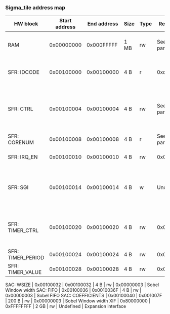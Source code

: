 ### Sigma_tile address map

HW block | Start address | End address | Size | Type | Reset value | Description
-------- | ------------- | ----------- | ---- | ---- | ----------- | -----------
RAM | 0x00000000 | 0x000FFFFF | 1 MB | rw | See core params | Tightly coupled scratchpad RAM
SFR: IDCODE | 0x00100000 | 0x00100000 | 4 B | r | 0xdeadbeef | Constant for loopback test
SFR: CTRL | 0x00100004 | 0x00100004 | 4 B | rw | See core params | Control register: [0] - software reset; [1] - software reset auto-clear flag
SFR: CORENUM | 0x00100008 | 0x00100008 | 4 B | r | See core params | Sigma tile ID
SFR: IRQ_EN | 0x00100010 | 0x00100010 | 4 B | rw | 0x00000000 | Interrupt enable flags
SFR: SGI | 0x00100014 | 0x00100014 | 4 B | w | Undefined | Software generated interrupt: [3:0] - interrupt number
SFR: TIMER_CTRL | 0x00100020 | 0x00100020 | 4 B | rw | 0x00000000 | Timer control register: [0] - start; [1] - autoreload
SFR: TIMER_PERIOD | 0x00100024 | 0x00100024 | 4 B | rw | 0x00000000 | Timer period
SFR: TIMER_VALUE | 0x00100028 | 0x00100028 | 4 B | rw | 0x00000000 | Timer value

SAC: WSIZE | 0x00100032 | 0x00100032 | 4 B | rw | 0x00000003 | Sobel Window width
SAC: FIFO | 0x00100036 | 0x0010036F | 4 B | rw | 0x00000003 | Sobel FIFO
SAC: COEFFICIENTS | 0x00100040 | 0x001007F | 200 B | rw | 0x00000003 | Sobel Window width
XIF | 0x80000000 | 0xFFFFFFFF | 2 GB | rw | Undefined | Expansion interface
